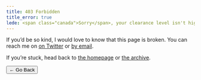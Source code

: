 ```yaml
---
title: 403 Forbidden
title_error: true
lede: <span class="canada">Sorry</span>, your clearance level isn't high enough!
---
```


<div class=" [ box  box--error ] ">
    <p>If you’d be so kind, I would love to know that this page is broken. You can reach me on <a href="{{ author.urls.twitter }}">on Twitter</a> or <a href="mailto:{{ author.email }}">by email</a>.</p>
    <p>If you’re stuck, head back to <a href="/">the homepage</a> or <a href="/archive/">the archive</a>.</p>
</div>

<nav class=" [ navigator ] ">
    <button type="button" onclick="history.back(-1)" aria-label="Go back">← Go Back</button>
</nav>
